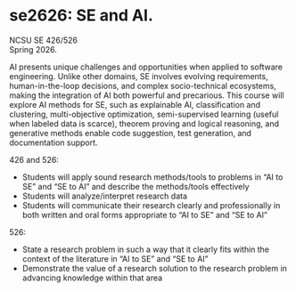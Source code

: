 # se2626: SE and AI.

NCSU SE 426/526     
Spring 2026.

 
AI presents unique challenges and opportunities when applied to software engineering. Unlike other domains, SE involves evolving requirements, human-in-the-loop decisions, and complex socio-technical ecosystems, making the integration of AI both powerful and precarious. This course will explore AI methods for SE, such as explainable AI, classification and clustering, multi-objective optimization, semi-supervised learning (useful when labeled data is scarce), theorem proving and logical reasoning, and generative methods enable code suggestion, test generation, and documentation support.

426 and 526:

- Students will apply sound research methods/tools to problems in “AI to SE” and “SE to AI” and describe the methods/tools effectively
- Students will analyze/interpret research data
- Students will communicate their research clearly and professionally in both written and oral forms appropriate to “AI to SE” and “SE to AI”    

526:
- State a research problem in such a way that it clearly fits within the context of the literature in “AI to SE” and “SE to AI” 
- Demonstrate the value of a research solution to the research problem in advancing knowledge within that area
 
